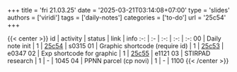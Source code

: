 +++
title = 'fri 21.03.25'
date = '2025-03-21T03:14:08+07:00'
type = 'slides'
authors = ['viridi']
tags = ['daily-notes']
categories = ['to-do']
url = '25c54'
+++

{{< center >}}
id | activity | status | link | info
:-: | :- | :-: | :-: | :-:
00 | Daily note init                | 1 | [25c54](/notes/25c54) | s0315
01 | Graphic shortcode (require id) | 1 | [25c53](/notes/25c53) | e0347
02 | Exp shortcode for graphic      | 1 | [25c55](/notes/25c55) | e1121
03 | STIRPAD research               | 1 | - | 1045
04 | PPNN parcel (cp novi)          | 1 | - | 1100
{{< /center >}}
